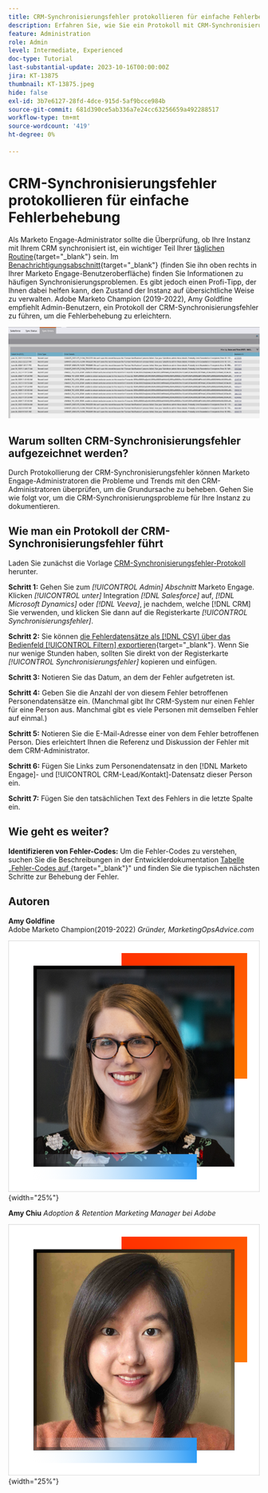 ```yaml
---
title: CRM-Synchronisierungsfehler protokollieren für einfache Fehlerbehebung
description: Erfahren Sie, wie Sie ein Protokoll mit CRM-Synchronisierungsfehlern verwenden, um CRM-Synchronisierungsprobleme zu untersuchen und für einen reibungslosen Betrieb zu sorgen.
feature: Administration
role: Admin
level: Intermediate, Experienced
doc-type: Tutorial
last-substantial-update: 2023-10-16T00:00:00Z
jira: KT-13875
thumbnail: KT-13875.jpeg
hide: false
exl-id: 3b7e6127-28fd-4dce-915d-5af9bcce984b
source-git-commit: 681d390ce5ab336a7e24cc63256659a492288517
workflow-type: tm+mt
source-wordcount: '419'
ht-degree: 0%

---
```


# CRM-Synchronisierungsfehler protokollieren für einfache Fehlerbehebung

Als Marketo Engage-Administrator sollte die Überprüfung, ob Ihre Instanz mit Ihrem CRM synchronisiert ist, ein wichtiger Teil Ihrer [täglichen Routine](https://nation.marketo.com/t5/champion-program-blogs/my-marketo-morning-routine-tips-for-driving-marketing-operation/ba-p/247508){target="_blank"} sein. Im [Benachrichtigungsabschnitt](https://experienceleague.adobe.com/docs/marketo/using/product-docs/core-marketo-concepts/miscellaneous/notification-types.html?lang=de){target="_blank"} (finden Sie ihn oben rechts in Ihrer Marketo Engage-Benutzeroberfläche) finden Sie Informationen zu häufigen Synchronisierungsproblemen. Es gibt jedoch einen Profi-Tipp, der Ihnen dabei helfen kann, den Zustand der Instanz auf übersichtliche Weise zu verwalten. Adobe Marketo Champion (2019-2022), Amy Goldfine empfiehlt Admin-Benutzern, ein Protokoll der CRM-Synchronisierungsfehler zu führen, um die Fehlerbehebung zu erleichtern.

![Screenshot der Registerkarte „Synchronisierungsfehler“](/help/tutorial-inherited-instance/_assets/Marketo_Engage_Admin_Salesforce_Sync_Errors_Tab.png)

## Warum sollten CRM-Synchronisierungsfehler aufgezeichnet werden?

Durch Protokollierung der CRM-Synchronisierungsfehler können Marketo Engage-Administratoren die Probleme und Trends mit den CRM-Administratoren überprüfen, um die Grundursache zu beheben. Gehen Sie wie folgt vor, um die CRM-Synchronisierungsprobleme für Ihre Instanz zu dokumentieren.

## Wie man ein Protokoll der CRM-Synchronisierungsfehler führt

Laden Sie zunächst die Vorlage [CRM-Synchronisierungsfehler-Protokoll](/help/tutorial-inherited-instance/_assets/downloads/Adobe-Marketo-Engage_CRM-Sync-Error-Log-Template.xlsx) herunter.

**Schritt 1:** Gehen Sie zum *[!UICONTROL Admin] Abschnitt* Marketo Engage. Klicken *[!UICONTROL unter]* Integration *[!DNL Salesforce]* auf, *[!DNL Microsoft Dynamics]* oder *[!DNL Veeva]*, je nachdem, welche [!DNL CRM] Sie verwenden, und klicken Sie dann auf die Registerkarte *[!UICONTROL Synchronisierungsfehler]*.

**Schritt 2:** Sie können [die Fehlerdatensätze als  [!DNL CSV]  über das Bedienfeld [!UICONTROL Filtern] exportieren](https://experienceleague.adobe.com/docs/marketo/using/product-docs/crm-sync/salesforce-sync/salesforce-sync-errors.html?lang=de#filter-sync-errors){target="_blank"}. Wenn Sie nur wenige Stunden haben, sollten Sie direkt von der Registerkarte *[!UICONTROL Synchronisierungsfehler]* kopieren und einfügen.

**Schritt 3:** Notieren Sie das Datum, an dem der Fehler aufgetreten ist.

**Schritt 4:** Geben Sie die Anzahl der von diesem Fehler betroffenen Personendatensätze ein. (Manchmal gibt Ihr CRM-System nur einen Fehler für eine Person aus. Manchmal gibt es viele Personen mit demselben Fehler auf einmal.)

**Schritt 5:** Notieren Sie die E-Mail-Adresse einer von dem Fehler betroffenen Person. Dies erleichtert Ihnen die Referenz und Diskussion der Fehler mit dem CRM-Administrator.

**Schritt 6:** Fügen Sie Links zum Personendatensatz in den [!DNL Marketo Engage]- und [!UICONTROL CRM-Lead/Kontakt]-Datensatz dieser Person ein.

**Schritt 7:** Fügen Sie den tatsächlichen Text des Fehlers in die letzte Spalte ein.

## Wie geht es weiter?

**Identifizieren von Fehler-Codes:** Um die Fehler-Codes zu verstehen, suchen Sie die Beschreibungen in der Entwicklerdokumentation [Tabelle „Fehler-Codes auf &#x200B;](https://developers.marketo.com/rest-api/error-codes/#response_level_error_codes){target="_blank"}&quot; und finden Sie die typischen nächsten Schritte zur Behebung der Fehler.

## Autoren

**Amy Goldfine**\
Adobe Marketo Champion(2019-2022)
*Gründer, MarketingOpsAdvice.com*

![Amy Goldfine](/help/tutorial-inherited-instance/_assets/authors/Customer_Author_Amy_Goldfine.png){width="25%"}

**Amy Chiu**
*Adoption &amp; Retention Marketing Manager bei Adobe*

![Amy Chiu](/help/tutorial-inherited-instance/_assets/authors/Adobe_Author_Amy_Chiu.png){width="25%"}

